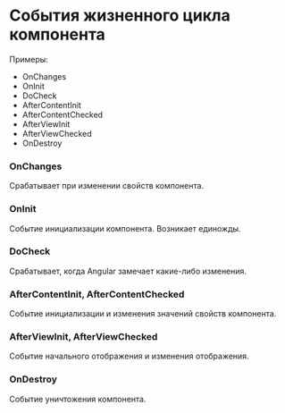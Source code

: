 # События жизненного цикла компонента

Примеры:
- OnChanges
- OnInit
- DoCheck
- AfterContentInit
- AfterContentChecked
- AfterViewInit
- AfterViewChecked
- OnDestroy

### OnChanges

Срабатывает при изменении свойств компонента.

### OnInit

Событие инициализации компонента. Возникает единожды.

### DoCheck

Срабатывает, когда Angular замечает какие-либо изменения.

### AfterContentInit, AfterContentChecked

Событие инициализации и изменения значений свойств компонента.

### AfterViewInit, AfterViewChecked

Событие начального отображения и изменения отображения.

### OnDestroy

Событие уничтожения компонента.